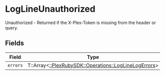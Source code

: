 # LogLineUnauthorized

Unauthorized - Returned if the X-Plex-Token is missing from the header or query.


## Fields

| Field                                                                                                | Type                                                                                                 | Required                                                                                             | Description                                                                                          |
| ---------------------------------------------------------------------------------------------------- | ---------------------------------------------------------------------------------------------------- | ---------------------------------------------------------------------------------------------------- | ---------------------------------------------------------------------------------------------------- |
| `errors`                                                                                             | T::Array<[::PlexRubySDK::Operations::LogLineLogErrors](../../models/operations/loglinelogerrors.md)> | :heavy_minus_sign:                                                                                   | N/A                                                                                                  |